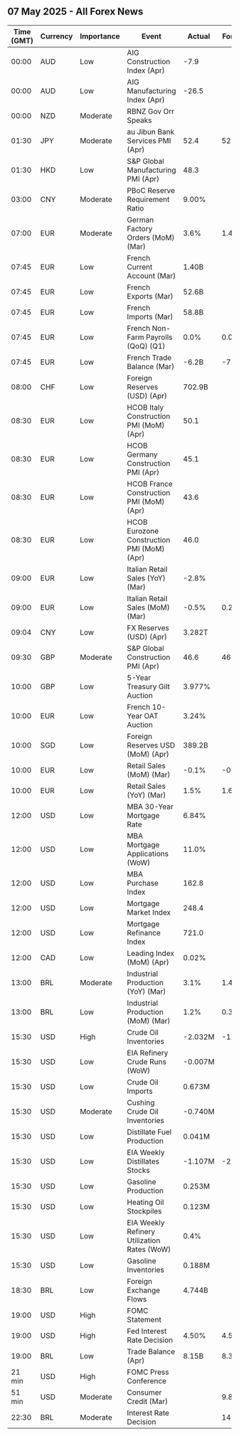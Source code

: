 ## 07 May 2025 - All Forex News

| Time (GMT) | Currency | Importance | Event | Actual | Forecast | Previous |
|------|----------|------------|-------|--------|----------|----------|
| 00:00 | AUD | Low | AIG Construction Index (Apr) | -7.9 |  | -19.3 |
| 00:00 | AUD | Low | AIG Manufacturing Index (Apr) | -26.5 |  | -29.7 |
| 00:00 | NZD | Moderate | RBNZ Gov Orr Speaks |  |  |  |
| 01:30 | JPY | Moderate | au Jibun Bank Services PMI (Apr) | 52.4 | 52.2 | 50.0 |
| 01:30 | HKD | Low | S&P Global Manufacturing PMI (Apr) | 48.3 |  | 48.3 |
| 03:00 | CNY | Moderate | PBoC Reserve Requirement Ratio | 9.00% |  | 9.50% |
| 07:00 | EUR | Moderate | German Factory Orders (MoM) (Mar) | 3.6% | 1.4% | 0.0% |
| 07:45 | EUR | Low | French Current Account (Mar) | 1.40B |  | -1.60B |
| 07:45 | EUR | Low | French Exports (Mar) | 52.6B |  | 49.8B |
| 07:45 | EUR | Low | French Imports (Mar) | 58.8B |  | 57.5B |
| 07:45 | EUR | Low | French Non-Farm Payrolls (QoQ) (Q1) | 0.0% | 0.0% | -0.3% |
| 07:45 | EUR | Low | French Trade Balance (Mar) | -6.2B | -7.0B | -7.7B |
| 08:00 | CHF | Low | Foreign Reserves (USD) (Apr) | 702.9B |  | 725.6B |
| 08:30 | EUR | Low | HCOB Italy Construction PMI (MoM) (Apr) | 50.1 |  | 52.4 |
| 08:30 | EUR | Low | HCOB Germany Construction PMI (Apr) | 45.1 |  | 40.3 |
| 08:30 | EUR | Low | HCOB France Construction PMI (MoM) (Apr) | 43.6 |  | 43.8 |
| 08:30 | EUR | Low | HCOB Eurozone Construction PMI (MoM) (Apr) | 46.0 |  | 44.8 |
| 09:00 | EUR | Low | Italian Retail Sales (YoY) (Mar) | -2.8% |  | -1.4% |
| 09:00 | EUR | Low | Italian Retail Sales (MoM) (Mar) | -0.5% | 0.2% | 0.1% |
| 09:04 | CNY | Low | FX Reserves (USD) (Apr) | 3.282T |  | 3.241T |
| 09:30 | GBP | Moderate | S&P Global Construction PMI (Apr) | 46.6 | 46.0 | 46.4 |
| 10:00 | GBP | Low | 5-Year Treasury Gilt Auction | 3.977% |  | 4.142% |
| 10:00 | EUR | Low | French 10-Year OAT Auction | 3.24% |  | 3.37% |
| 10:00 | SGD | Low | Foreign Reserves USD (MoM) (Apr) | 389.2B |  | 381.1B |
| 10:00 | EUR | Low | Retail Sales (MoM) (Mar) | -0.1% | -0.1% | 0.2% |
| 10:00 | EUR | Low | Retail Sales (YoY) (Mar) | 1.5% | 1.6% | 1.9% |
| 12:00 | USD | Low | MBA 30-Year Mortgage Rate | 6.84% |  | 6.89% |
| 12:00 | USD | Low | MBA Mortgage Applications (WoW) | 11.0% |  | -4.2% |
| 12:00 | USD | Low | MBA Purchase Index | 162.8 |  | 146.6 |
| 12:00 | USD | Low | Mortgage Market Index | 248.4 |  | 223.7 |
| 12:00 | USD | Low | Mortgage Refinance Index | 721.0 |  | 649.0 |
| 12:00 | CAD | Low | Leading Index (MoM) (Apr) | 0.02% |  | 0.02% |
| 13:00 | BRL | Moderate | Industrial Production (YoY) (Mar) | 3.1% | 1.4% | 1.3% |
| 13:00 | BRL | Low | Industrial Production (MoM) (Mar) | 1.2% | 0.3% | 0.0% |
| 15:30 | USD | High | Crude Oil Inventories | -2.032M | -1.700M | -2.696M |
| 15:30 | USD | Low | EIA Refinery Crude Runs (WoW) | -0.007M |  | 0.189M |
| 15:30 | USD | Low | Crude Oil Imports | 0.673M |  | -0.663M |
| 15:30 | USD | Moderate | Cushing Crude Oil Inventories | -0.740M |  | 0.682M |
| 15:30 | USD | Low | Distillate Fuel Production | 0.041M |  | -0.017M |
| 15:30 | USD | Low | EIA Weekly Distillates Stocks | -1.107M | -2.700M | 0.937M |
| 15:30 | USD | Low | Gasoline Production | 0.253M |  | -0.616M |
| 15:30 | USD | Low | Heating Oil Stockpiles | 0.123M |  | 0.252M |
| 15:30 | USD | Low | EIA Weekly Refinery Utilization Rates (WoW) | 0.4% |  | 0.5% |
| 15:30 | USD | Low | Gasoline Inventories | 0.188M |  | -4.003M |
| 18:30 | BRL | Low | Foreign Exchange Flows | 4.744B |  | -0.236B |
| 19:00 | USD | High | FOMC Statement |  |  |  |
| 19:00 | USD | High | Fed Interest Rate Decision | 4.50% | 4.50% | 4.50% |
| 19:00 | BRL | Low | Trade Balance (Apr) | 8.15B | 8.30B | 8.15B |
| 21 min | USD | High | FOMC Press Conference |  |  |  |
| 51 min | USD | Moderate | Consumer Credit (Mar) |  | 9.80B | -0.81B |
| 22:30 | BRL | Moderate | Interest Rate Decision |  | 14.75% | 14.25% |
